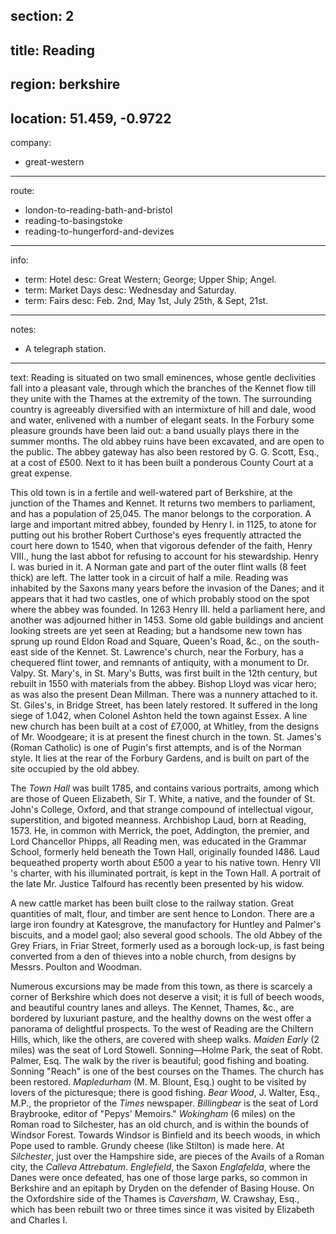 section: 2
----
title: Reading
----
region: berkshire
----
location: 51.459, -0.9722
----
company:
- great-western
----
route:
- london-to-reading-bath-and-bristol
- reading-to-basingstoke
- reading-to-hungerford-and-devizes
----
info:
- term: Hotel
  desc: Great Western; George; Upper Ship;
  Angel.
- term: Market Days
  desc: Wednesday and Saturday.
- term: Fairs
  desc: Feb. 2nd, May 1st, July 25th, & Sept, 21st.
----
notes:
- A telegraph station.
----
text: Reading is situated on two small eminences, whose gentle declivities fall into a pleasant vale, through which the branches of the Kennet flow till they unite with the Thames at the extremity of the town. The surrounding country is agreeably diversified with an intermixture of hill and dale, wood and water, enlivened with a number of elegant seats. In the Forbury some pleasure grounds have been laid out: a band usually plays there in the summer months. The old abbey ruins have been excavated, and are open to the public. The abbey gateway has also been restored by G. G. Scott, Esq., at a cost of £500. Next to it has been built a ponderous County Court at a great expense.

This old town is in a fertile and well-watered part of Berkshire, at the junction of the Thames and Kennet. It returns two members to parliament, and has a population of 25,045. The manor belongs to the corporation. A large and important mitred abbey, founded by Henry I. in 1125, to atone for putting out his brother Robert Curthose's eyes frequently attracted the court here down to 1540, when that vigorous defender of the faith, Henry VIII., hung the last abbot for refusing to account for his stewardship. Henry I. was buried in it. A Norman gate and part of the outer flint walls (8 feet thick) are left. The latter took in a circuit of half a mile. Reading was inhabited by the Saxons many years before the invasion of the Danes; and it appears that it had two castles, one of which probably stood on the spot where the abbey was founded. In 1263 Henry III. held a parliament here, and another was adjourned hither in 1453. Some old gable buildings and ancient looking streets are yet seen at Reading; but a handsome new town has sprung up round Eldon Road and Square, Queen's Road, &c., on the south-east side of the Kennet. St. Lawrence's church, near the Forbury, has a chequered flint tower, and remnants of antiquity, with a monument to Dr. Valpy. St. Mary's, in St. Mary's Butts, was first built in the 12th century, but rebuilt in 1550 with materials from the abbey. Bishop Lloyd was vicar hero; as was also the present Dean Millman. There was a nunnery attached to it. St. Giles's, in Bridge Street, has been lately restored. It suffered in the long siege of 1.042, when Colonel Ashton held the town against Essex. A line new church has been built at a cost of £7,000, at Whitley, from the designs of Mr. Woodgeare; it is at present the finest church in the town. St. James's (Roman Catholic) is one of Pugin's first attempts, and is of the Norman style. It lies at the rear of the Forbury Gardens, and is built on part of the site occupied by the old abbey.

The *Town Hall* was built 1785, and contains various portraits, among which are those of Queen Elizabeth, Sir T. White, a native, and the founder of St. John's College, Oxford, and that strange compound of intellectual vigour, superstition, and bigoted meanness. Archbishop Laud, born at Reading, 1573. He, in common with Merrick, the poet, Addington, the premier, and Lord Chancellor Phipps, all Reading men, was educated in the Grammar School, formerly held beneath the Town Hall, originally founded I486. Laud bequeathed property worth about £500 a year to his native town. Henry VII 's charter, with his illuminated portrait, is kept in the Town Hall. A portrait of the late Mr. Justice Talfourd has recently been presented by his widow.

A new cattle market has been built close to the railway station. Great quantities of malt, flour, and timber are sent hence to London. There are a large iron foundry at Katesgrove, the manufactory for Huntley and Palmer's biscuits, and a model gaol; also several good schools. The old Abbey of the Grey Friars, in Friar Street, formerly used as a borough lock-up, is fast being converted from a den of thieves into a noble church, from designs by Messrs. Poulton and Woodman.

Numerous excursions may be made from this town, as there is scarcely a corner of Berkshire which does not deserve a visit; it is full of beech woods, and beautiful country lanes and alleys. The Kennet, Thames, &c., are bordered by luxuriant pasture, and the healthy downs on the west offer a panorama of delightful prospects. To the west of Reading are the Chiltern Hills, which, like the others, are covered with sheep walks. *Maiden Early* (2 miles) was the seat of Lord Stowell. Sonning—Holme Park, the seat of Robt. Palmer, Esq. The walk by the river is beautiful; good fishing and boating. Sonning "Reach" is one of the best courses on the Thames. The church has been restored. *Mapledurham* (M. M. Blount, Esq.) ought to be visited by lovers of the picturesque; there is good fishing. *Bear Wood*, J. Walter, Esq., M.P., the proprietor of the <cite>Times</cite> newspaper. *Billingbear* is the seat of Lord Braybrooke, editor of "Pepys' Memoirs." *Wokingham* (6 miles) on the Roman road to Silchester, has an old church, and is within the bounds of Windsor Forest. Towards Windsor is Binfield and its beech woods, in which Pope used to ramble. Grundy cheese (like Stilton) is made here. At *Silchester*, just over the Hampshire side, are pieces of the Avails of a Roman city, the *Calleva Attrebatum*. *Englefield*, the Saxon *Englafelda*, where the Danes were once defeated, has one of those large parks, so common in Berkshire and an epitaph by Dryden on the defender of Basing House. On the Oxfordshire side of the Thames is *Caversham*, W. Crawshay, Esq., which has been rebuilt two or three times since it was visited by Elizabeth and Charles I.
